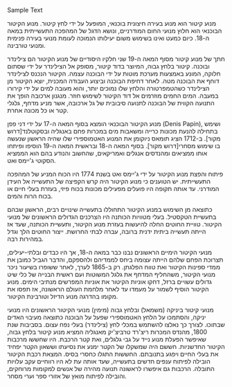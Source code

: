 Sample Text

מנוע קיטור הוא מנוע בעירה חיצונית בוכנאי, המופעל על ידי לחץ קיטור. מנוע הקיטור הבוכנאי הוא חלוץ מנועי החום המודרניים,
 ונושא הדגל של המהפכה התעשייתית במאה ה-18. כיום כמעט ואינו בשימוש משום יעילותו הנמוכה לעומת מנועי בעירה פנימית ומנועי טורבינה.


חתך של מנוע קיטור מסוף המאה ה-19
שני חלקיו היסודיים של מנוע הקיטור הם צילינדר ובוכנה. קיטור בלחץ גבוה, המיוצר בדוד קיטור, מסופק אל הצילינדר על ידי שסתום חלוקה,
 המונע באמצעות מערכת מוטות על ידי הבוכנה עצמה. הקיטור הנכנס לצילינדר דוחף את הבוכנה מטה. לאחר דחיפת הבוכנה וביצוע העבודה המכנית,
  יוצא הקיטור מן הצילינדר כשהטמפרטורה והלחץ שלו נמוכים יותר, והוא מעובה למים על ידי קירורו במעבה. המים החמים מוזרמים אל דוד הקיטור
   לשימוש חוזר. מנגנון ארכובה הופך את התנועה הקווית של הבוכנה לתנועה סיבובית של גל ארכובה, אשר מניע מדחף, גלגלי קטר או כל מכונה אחרת.

מנוע הקיטור הבוכנאי הומצא בסוף המאה ה-17 על ידי דני פפן (Denis Papin), ושימש בתחילה להנעת מכונות כרייה ומשאבות מים במכרות פחם באנגליה ובסקוטלנד[דרוש מקור].
 ב-1712 הציג תומאס ניוקומן את המנוע האטמוספירי שלו שהיה הראשון שנעשה בו שימוש מסחרי[דרוש מקור].
  בסוף המאה ה-18 ובראשית המאה ה-19 הוסיפו ופיתחו אותו ממציאים ומהנדסים אנגלים ואמריקאים, שהחשוב והנודע בהם הוא הממציא הסקוטי ג'יימס ואט.

פיתוח והפצת מנוע הקיטור על ידי ג'יימס ואט בשנת 1774 היו הכוח המניע של המהפכה התעשייתית.
 יש הטוענים כי מנוע הקיטור היה קרש הקפיצה של התעשייה אל העידן המודרני. עד אותה תקופה היו פועלים מפעילים מכונות בכוח פיזי, בעזרת בעלי חיים או בכוח הרוח והמים.

כתוצאה מן השימוש במנוע הקיטור התחוללו בתעשייה שינויים רבים, הראשון שבהם בתעשיית הטקסטיל.
 בעלי מטוויות הכותנה היו הצרכנים הגדולים הראשונים של מנועי הקיטור.
  טוויית החוטים החלה להיעשות בעזרת מנוע הקיטור, ותעשיית הכותנה, שעד אז הייתה תעשייה ביתית ידנית ברובה, עברה לבתי החרושת. ייצור החוטים הלך וגדל במהירות רבה.

מנועי הקיטור הימיים הראשונים נבנו כבר במאה ה-18, אך היו כבדים ובלתי-יעילים,
 תצרוכת הפחם שלהם הייתה עצומה ביחס לממדיהם ולהספקם, והדבר הגביל כמובן את ממדי ספינות הקיטור ואת טווח הפלגתן.
  רק ב-1865 לערך, לאחר ששופרו בשיעור ניכר מנועי הקיטור, משהחליף המדחף את גלגל המשוטות ועם ראשית הבנייה של כלי שיט גדולים עשויים ברזל,
   דחקו אוניות הקיטור את אוניות המפרשים מנתיבי הימים. מנוע הקיטור הוסיף לשמור על מעמדו עד לאחר מלחמת העולם הראשונה, אז תפסו את מקומו בהדרגה מנוע הדיזל וטורבינת הקיטור.


מנועי קיטור ביניקה (משמאל) ובלחץ גבוה (מימין)
מנועי הקיטור הראשונים היו מנועי יניקה, והסתמכו על הלחץ האטמוספירי שפעל על הבוכנה כתוצאה מעיבוי האדים שבתוכו.
 לצורך כך נאלצו להשתמש במכלי לחץ (צילינדר) בעלי נפח עצום. בסביבות שנת 1800, מהנדס המכרות ריצ'רד טרביצ'יק מאנגליה המציא מנוע קיטור בלחץ גבוה,
  שאיפשר הפעלת מנוע נייד על גבי גלגלים, ואת קטר הרכבת. היו שחששו מרכבות הקיטור החדשניות.
   חששם היה שמשקלו של הקטר ימנע את נסיעתו וששאון הקטר יפחיד את בעלי החיים ויפגע בתנובתם. החששות התגלו כחסרי בסיס.
    המצאת רכבת הקיטור הובילה לפיתוח ענפים חדשים בתעשייה, שעד אותה עת לא היו רווחיים עקב עלויות התובלה.
     הרכבות גם איפשרו לראשונה תנועה מהירה של אנשים למקומות מרוחקים, והובילה לפיתוח מואץ של אזורי ספר וערי מסחר.

<!---
codetypo:ignore הבוכנאי  בוכנאי ג'יימס האטמוספירי המשוטות איפשרו שאיפשר אוניות ריצ'רד טרביצ'יק תומאס ניוקומן
codetypo:ignore Papin
-->
